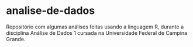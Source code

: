 # analise-de-dados
Repositório com algumas análises feitas usando a linguagem R, durante a disciplina Análise de Dados 1 cursada na Universidade Federal de Campina Grande.
